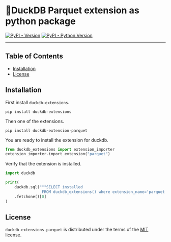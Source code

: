 # 🦆DuckDB Parquet extension as python package

[![PyPI - Version](https://img.shields.io/pypi/v/duckdb-extensions-parquet.svg)](https://pypi.org/project/duckdb-extensions-parquet)
[![PyPI - Python Version](https://img.shields.io/pypi/pyversions/duckdb-extensions-parquet.svg)](https://pypi.org/project/duckdb-extensions-parquet)

-----

## Table of Contents

- [Installation](#installation)
- [License](#license)


## Installation
First install `duckdb-extensions`.
```console
pip install duckdb-extensions
```
Then one of the extensions.
```console
pip install duckdb-extension-parquet
```
You are ready to install the extension for duckdb.
```python
from duckdb_extensions import extension_importer
extension_importer.import_extension("parquet")
```

Verify that the extension is installed.
```python
import duckdb

print(
    duckdb.sql("""SELECT installed
                FROM duckdb_extensions() where extension_name='parquet'""")
    .fetchone()[0]
)
```

## License

`duckdb-extensions-parquet` is distributed under the terms of the [MIT](https://spdx.org/licenses/MIT.html) license.
